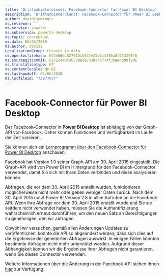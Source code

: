 ```yaml
---
title: 'Drittanbieterdienst: Facebook-Connector für Power BI Desktop'
description: 'Drittanbieterdienst: Facebook-Connector für Power BI Desktop'
author: davidiseminger
ms.reviewer: ''
ms.service: powerbi
ms.subservice: powerbi-desktop
ms.topic: conceptual
ms.date: 05/08/2019
ms.author: davidi
LocalizationGroup: Connect to data
ms.openlocfilehash: 644e68ec827915c5457e22e1c1486a8f6f3299f6
ms.sourcegitcommit: 6272c4a0f267708ca7d38a45774f3bedd680f2d6
ms.translationtype: HT
ms.contentlocale: de-DE
ms.lasthandoff: 01/06/2020
ms.locfileid: "73877037"
---
```

# <a name="facebook-connector-for-power-bi-desktop"></a>Facebook-Connector für Power BI Desktop
Der Facebook-Connector in **Power BI Desktop** ist abhängig von der Graph-API von Facebook. Daher können Funktionen und Verfügbarkeit im Laufe der Zeit variieren.

Sie können sich ein [Lernprogramm über den Facebook-Connector für Power BI Desktop](desktop-tutorial-facebook-analytics.md) anschauen.

Facebook hat Version 1.0 seiner Graph-API am 30. April 2015 eingestellt. Die Graph-API wird von Power BI im Hintergrund für den Facebook-Connector verwendet, damit Sie sich mit Ihren Daten verbinden und diese analysieren können.

Abfragen, die vor dem 30. April 2015 erstellt wurden, funktionieren möglicherweise nicht mehr oder geben weniger Daten zurück. Nach dem 30. April 2015 nutzt Power BI Version 2.8 in allen Aufrufen an die Facebook-API. Wenn Ihre Abfrage vor dem 30. April 2015 erstellt wurde und Sie sie seitdem nicht verwendet haben, müssen Sie die Authentifizierung wahrscheinlich erneut durchführen, um den neuen Satz an Berechtigungen zu genehmigen, den wir abfragen.

Obwohl wir versuchen, gemäß allen Änderungen Updates zu veröffentlichen, könnte die API so abgeändert werden, dass sich dies auf die Ergebnisse der generierten Abfragen auswirkt. In einigen Fällen könnten bestimmte Abfragen nicht mehr unterstützt werden. Aufgrund dieser Abhängigkeit können wir die Ergebnisse Ihrer Abfragen nicht garantieren, wenn Sie diesen Connector verwenden.

Weitere Informationen über die Änderung in der Facebook-API stehen Ihnen [hier](https://developers.facebook.com/docs/apps/changelog#v2_0) zur Verfügung.


